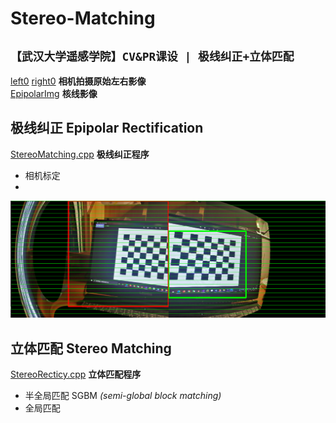# Stereo-Matching
## `【武汉大学遥感学院】CV&PR课设 | 极线纠正+立体匹配`

[left0](./left0) [right0](./right0) **相机拍摄原始左右影像**  
[EpipolarImg](./EpipolarImg) **核线影像** 

## 极线纠正 Epipolar Rectification
[StereoMatching.cpp](./StereoMatching.cpp) **极线纠正程序**  
- 相机标定
- 
<img src="show/epipolar.png" width="700">

## 立体匹配 Stereo Matching
[StereoRecticy.cpp](./StereoMatching.cpp) **立体匹配程序**  
- 半全局匹配 SGBM *(semi-global block matching)*
- 全局匹配 
 
